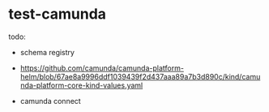 # test-camunda

todo: 

- schema registry

- https://github.com/camunda/camunda-platform-helm/blob/67ae8a9996ddf1039439f2d437aaa89a7b3d890c/kind/camunda-platform-core-kind-values.yaml

- camunda connect